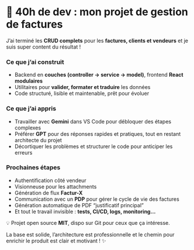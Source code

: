 # 🚀 40h de dev : mon projet de gestion de factures

J’ai terminé les **CRUD complets** pour les **factures, clients et vendeurs** et je suis super content du résultat !  

### Ce que j’ai construit
- Backend en **couches (controller → service → model)**, frontend **React modulaires**  
- Utilitaires pour **valider, formater et traduire** les données  
- Code structuré, lisible et maintenable, prêt pour évoluer  

### Ce que j’ai appris
- Travailler avec **Gemini** dans VS Code pour débloquer des étapes complexes  
- Préférer **GPT** pour des réponses rapides et pratiques, tout en restant architecte du projet  
- Décortiquer les problèmes et structurer le code pour anticiper les erreurs  

### Prochaines étapes
- Authentification côté vendeur  
- Visionneuse pour les attachments  
- Génération de flux **Factur-X**  
- Communication avec un **PDP** pour gérer le cycle de vie des factures  
- Génération automatique de PDF “justificatif principal”  
- Et tout le travail invisible : **tests, CI/CD, logs, monitoring…**  

💡 Projet open source **MIT**, dispo sur Git pour ceux que ça intéresse.  

La base est solide, l’architecture est professionnelle et le chemin pour enrichir le produit est clair et motivant ! ✨

